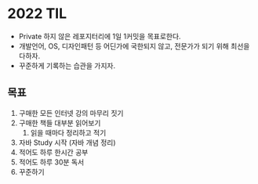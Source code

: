# 2022 TIL
- Private 하지 않은 레포지터리에 1일 1커밋을 목표로한다.
- 개발언어, OS, 디자인패턴 등 어딘가에 국한되지 않고, 전문가가 되기 위해 최선을 다하자.
- 꾸준하게 기록하는 습관을 가지자.


## 목표
1. 구매한 모든 인터넷 강의 마무리 짓기
2. 구매한 책들 대부분 읽어보기
   1. 읽을 때마다 정리하고 적기
3. 자바 Study 시작 (자바 개념 정리)
4. 적어도 하루 한시간 공부
5. 적어도 하루 30분 독서
6. 꾸준하기